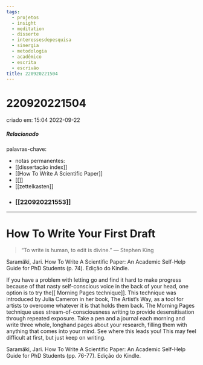 ```yaml
---
tags:
  - projetos
  - insight
  - meditation
  - disserte
  - interessesdepesquisa
  - sinergia
  - metodologia
  - acadêmico
  - escrita
  - escrivão
title: 220920221504
---
```


# 220920221504

criado em: 15:04 2022-09-22

##### Relacionado

palavras-chave: 

- notas permanentes: 
- [[dissertação index]]
- [[How To Write A Scientific Paper]]
- [[]]
- [[zettelkasten]]
- ### [[220920221553]]

---

# How To Write Your First Draft 

>“To write is human, to edit is divine.” — Stephen King

Saramäki, Jari. How To Write A Scientific Paper: An Academic Self-Help Guide for PhD Students (p. 74). Edição do Kindle. 

If you have a problem with letting go and find it hard to make progress because of that nasty self-conscious voice in the back of your head, one option is to try the[[ Morning Pages technique]]. This technique was introduced by Julia Cameron in her book, The Artist’s Way, as a tool for artists to overcome whatever it is that holds them back. The Morning Pages technique uses stream-of-consciousness writing to provide desensitisation through repeated exposure. Take a pen and a journal each morning and write three whole, longhand pages about your research, filling them with anything that comes into your mind. See where this leads you! This may feel difficult at first, but just keep on writing.

Saramäki, Jari. How To Write A Scientific Paper: An Academic Self-Help Guide for PhD Students (pp. 76-77). Edição do Kindle. 
